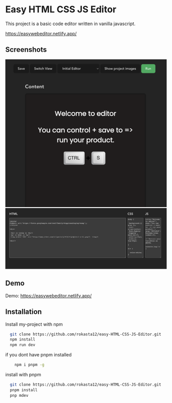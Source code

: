 
# Easy HTML CSS JS Editor

This project is a basic code editor written in vanilla javascript.

https://easywebeditor.netlify.app/


## Screenshots

![App Screenshot](./docs/images/1.png)
![App Screenshot](./docs/images/2.png)


## Demo

Demo: https://easywebeditor.netlify.app/


## Installation

Install my-project with npm 

```bash
  git clone https://github.com/rokasta12/easy-HTML-CSS-JS-Editor.git
  npm install
  npm run dev
```

if you dont have pnpm installed

```bash
    npm i pnpm -g
```
install with pnpm
```bash
  git clone https://github.com/rokasta12/easy-HTML-CSS-JS-Editor.git
  pnpm install
  pnp mdev
```
    